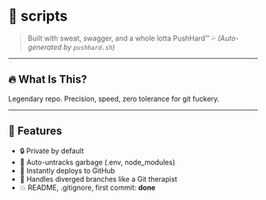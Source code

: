 # 🚀 scripts

> Built with sweat, swagger, and a whole lotta PushHard™ 💦
> _(Auto-generated by `pushhard.sh`)_

---

## 🔥 What Is This?
Legendary repo. Precision, speed, zero tolerance for git fuckery.

---

## 🧠 Features
- 🔒 Private by default
- 🧼 Auto-untracks garbage (.env, node_modules)
- 🐙 Instantly deploys to GitHub
- 🔁 Handles diverged branches like a Git therapist
- 💥 README, .gitignore, first commit: **done**
